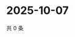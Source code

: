 # 2025-10-07

共 0 条

<!-- BEGIN ZHIHUVIDEO -->
<!-- 最后更新时间 Tue Oct 07 2025 00:13:46 GMT+0800 (China Standard Time) -->

<!-- END ZHIHUVIDEO -->
